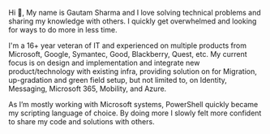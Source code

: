 Hi 👋, My name is Gautam Sharma and I love solving technical problems and sharing my knowledge with others. I quickly get overwhelmed and looking for ways to do more in less time.

I'm a 16+ year veteran of IT and experienced on multiple products from Microsoft, Google, Symantec, Good, Blackberry, Quest, etc. My current focus is on design and implementation and integrate new product/technology with existing infra, providing solution on for Migration, up-gradation and green field setup, but not limited to, on Identity, Messaging, Microsoft 365, Mobility, and Azure. 

As I’m mostly working with Microsoft systems, PowerShell quickly became my scripting language of choice. By doing more I slowly felt more confident to share my code and solutions with others.



<!--
- 📫 How to reach me: Http://techevangs.com
👋
**ergautamsharma/ergautamsharma** is a ✨ _special_ ✨ repository because its `README.md` (this file) appears on your GitHub profile.

Here are some ideas to get you started:

- 🔭 I’m currently working on ...
- 🌱 I’m currently learning ...
- 👯 I’m looking to collaborate on ...
- 🤔 I’m looking for help with ...
- 💬 Ask me about ...
- 📫 How to reach me: ...
- 😄 Pronouns: ...
- ⚡ Fun fact: ...
-->
